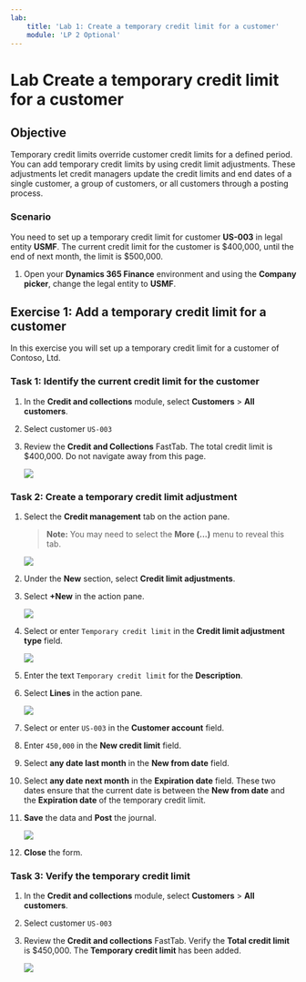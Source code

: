 ```yaml
---
lab:
    title: 'Lab 1: Create a temporary credit limit for a customer'
    module: 'LP 2 Optional'
---
```


# Lab Create a temporary credit limit for a customer

## Objective

Temporary credit limits override customer credit limits for a defined period. You can add temporary credit limits by using credit limit adjustments. These adjustments let credit managers update the credit limits and end dates of a single customer, a group of customers, or all customers through a posting process. 

### Scenario 

You need to set up a temporary credit limit for customer **US-003** in legal entity **USMF**. The current credit limit for the customer is $400,000, until the end of next month, the limit is $500,000. 

1.  Open your **Dynamics 365 Finance** environment and using the **Company picker**, change the legal entity to **USMF**. 


## Exercise 1: Add a temporary credit limit for a customer

In this exercise you will set up a temporary credit limit for a customer of Contoso, Ltd. 

### Task 1: Identify the current credit limit for the customer

1.  In the **Credit and collections** module, select **Customers** > **All customers**. 

2.  Select customer `US-003` 

3.  Review the **Credit and Collections** FastTab. The total credit limit is $400,000. Do not navigate away from this page. 

    ![](../images/Module_3_Activity_1_-_Create_a_temporary_credit_limit_for_a_customer_image1.png) 


### Task 2: Create a temporary credit limit adjustment

1.  Select the **Credit management** tab on the action pane. 

    > **Note:** You may need to select the **More (...)** menu to reveal this tab. 

    ![](../images/Module_3_Activity_1_-_Create_a_temporary_credit_limit_for_a_customer_image2.png)
 
2.  Under the **New** section, select **Credit limit adjustments**. 

3.  Select **+New** in the action pane. 

    ![](../images/Module_3_Activity_1_-_Create_a_temporary_credit_limit_for_a_customer_image3.png)

4.  Select or enter `Temporary credit limit` in the **Credit limit adjustment type** field. 

    ![](../images/Module_3_Activity_1_-_Create_a_temporary_credit_limit_for_a_customer_image4.png)

5.  Enter the text `Temporary credit limit` for the **Description**. 

6.  Select **Lines** in the action pane. 

    ![](../images/Module_3_Activity_1_-_Create_a_temporary_credit_limit_for_a_customer_image5.png)

7.  Select or enter `US-003` in the **Customer account** field.

8.  Enter `450,000` in the **New credit limit** field. 

9.  Select **any date last month** in the **New from date** field. 

10. Select **any date next month** in the **Expiration date** field. These two dates ensure that the current date is between the **New from date** and the **Expiration date** of the temporary credit limit. 

11. **Save** the data and **Post** the journal. 

    ![](../images/Module_3_Activity_1_-_Create_a_temporary_credit_limit_for_a_customer_image6.png)

12. **Close** the form. 


### Task 3: Verify the temporary credit limit

1.  In the **Credit and collections** module, select **Customers** > **All customers**. 

2.  Select customer `US-003` 

3.  Review the **Credit and collections** FastTab. Verify the **Total credit limit** is $450,000. The **Temporary credit limit** has been added. 

    ![](../images/Module_3_Activity_1_-_Create_a_temporary_credit_limit_for_a_customer_image7.png)

